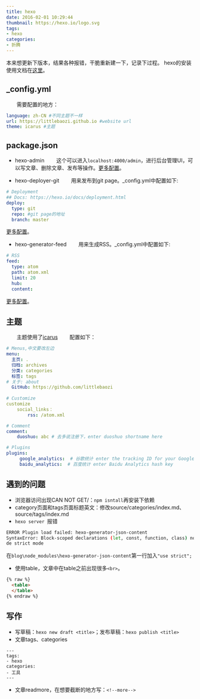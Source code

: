 ```yaml
---
title: hexo
date: 2016-02-01 10:29:44
thumbnail: https://hexo.io/logo.svg
tags:
- hexo
categories: 
- 折腾
---
```


本来想更新下版本，结果各种报错，干脆重新建一下，记录下过程。
hexo的安装使用文档在[这里](https://hexo.io/zh-cn/docs/)。

## _config.yml
　　需要配置的地方：
```yml
language: zh-CN #不同主题不一样
url: https://littlebaozi.github.io #website url
theme: icarus #主题
```
<!--more-->

## package.json
* hexo-admin
　　这个可以进入`localhost:4000/admin`，进行后台管理UI，可以写文章、删除文章、发布等操作。[更多配置](https://github.com/jaredly/hexo-admin)。

* hexo-deployer-git
　　用来发布到git page。_config.yml中配置如下:
```yml
# Deployment
## Docs: https://hexo.io/docs/deployment.html
deploy:
  type: git
  repo: #git page的地址
  branch: master
```
[更多配置](https://github.com/hexojs/hexo-deployer-git)。

* hexo-generator-feed
　　用来生成RSS。_config.yml中配置如下:
```yml
# RSS
feed:
  type: atom
  path: atom.xml
  limit: 20
  hub:
  content:
```
[更多配置](https://github.com/hexojs/hexo-generator-feed)。

## 主题
　　主题使用了[icarus](https://github.com/ppoffice/hexo-theme-icarus)
　　配置如下：
```yml
# Menus,中文要改左边
menu:
  主页: .
  归档: archives
  分类: categories
  标签: tags
# 关于: about
  GitHub: https://github.com/littlebaozi
 
# Customize
customize
    social_links：
        rss: /atom.xml

# Comment
comment:
    duoshuo: abc # 去多说注册下，enter duoshuo shortname here

# Plugins
plugins:
     google_analytics:  # 谷歌统计 enter the tracking ID for your Google Analytics
     baidu_analytics:  # 百度统计 enter Baidu Analytics hash key
```

## 遇到的问题
* 浏览器访问出现CAN NOT GET/：`npm isntall`再安装下依赖
* category页面和tags页面标题英文：修改source/categories/index.md、source/tags/index.md
* `hexo server `报错
```bash
ERROR Plugin load failed: hexo-generator-json-content
SyntaxError: Block-scoped declarations (let, const, function, class) not yet supported outsi
de strict mode
```
在`blog\node_modules\hexo-generator-json-content`第一行加入`"use strict";`

* 使用table，文章中在table之前出现很多`<br>`。
```markdown
{% raw %}
  <table>
  </table>
{% endraw %}
```

## 写作
* 写草稿：`hexo new draft <title>`；发布草稿：`hexo publish <title>`
* 文章tags、categories
```
---
tags:
- hexo
categories: 
- 工具
---
```
* 文章readmore，在想要截断的地方写：`<!--more-->`